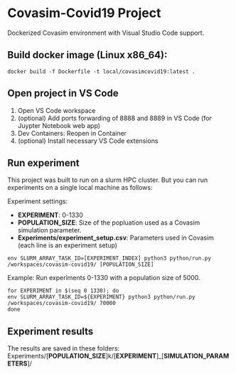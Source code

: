# Covasim-Covid19 Project
Dockerized Covasim environment with Visual Studio Code support.

Build docker image (Linux x86_64):
---

```
docker build -f Dockerfile -t local/covasimcovid19:latest .
```

Open project in VS Code
---

1. Open VS Code workspace
2. (optional) Add ports forwarding of 8888 and 8889 in VS Code (for Juypter Notebook web app)
3. Dev Containers: Reopen in Container
4. (optional) Install necessary VS Code extensions

Run experiment
---

This project was built to run on a slurm HPC cluster. But you can run experiments on a single local machine as follows:

Experiment settings:
- __EXPERIMENT__: 0-1330
- __POPULATION_SIZE__: Size of the popluation used as a Covasim simulation parameter.
- __Experiments/experiment_setup.csv__: Parameters used in Covasim (each line is an experiment setup)

```
env SLURM_ARRAY_TASK_ID=[EXPERIMENT_INDEX] python3 python/run.py /workspaces/covasim-covid19/ [POPULATION_SIZE]
```

Example: Run experiments 0-1330 with a population size of 5000.

```
for EXPERIMENT in $(seq 0 1330); do
env SLURM_ARRAY_TASK_ID=${EXPERIMENT} python3 python/run.py /workspaces/covasim-covid19/ 70000
done
```

Experiment results
---

The results are saved in these folders: Experiments/[__POPULATION_SIZE__]k/[__EXPERIMENT__]_[__SIMULATION_PARAMETERS__]/
